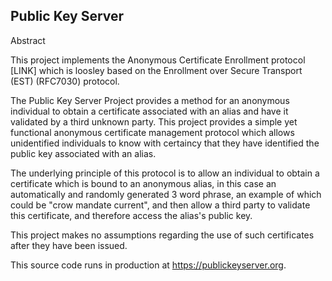## Public Key Server

Abstract  

This project implements the Anonymous Certificate Enrollment protocol [LINK] which is loosley based on the Enrollment over Secure Transport (EST) (RFC7030) protocol.

The Public Key Server Project provides a method for an anonymous individual to obtain a certificate associated with an alias and have it validated by a third unknown party.  This project provides a simple yet functional anonymous certificate management protocol which allows unidentified individuals to know with certaincy that they have identified the public key associated with an alias. 

The underlying principle of this protocol is to allow an individual to obtain a certificate which is bound to an anonymous alias, in this case an automatically and randomly generated 3 word phrase, an example of which could be "crow mandate current", and then allow a third party to validate this certificate, and therefore access the alias's public key.

This project makes no assumptions regarding the use of such certificates after they have been issued.

This source code runs in production at https://publickeyserver.org.


